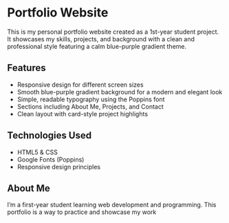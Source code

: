 # Portfolio Website

This is my personal portfolio website created as a 1st-year student project. It showcases my skills, projects, and background with a clean and professional style featuring a calm blue-purple gradient theme.

## Features

- Responsive design for different screen sizes  
- Smooth blue-purple gradient background for a modern and elegant look  
- Simple, readable typography using the Poppins font  
- Sections including About Me, Projects, and Contact  
- Clean layout with card-style project highlights  

## Technologies Used

- HTML5 & CSS  
- Google Fonts (Poppins)  
- Responsive design principles  

## About Me

I’m a first-year student learning web development and programming. This portfolio is a way to practice and showcase my work
